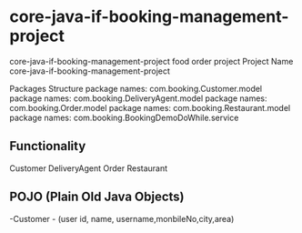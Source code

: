 # core-java-if-booking-management-project
core-java-if-booking-management-project
food order project
Project Name
core-java-if-booking-management-project

Packages Structure
package names: com.booking.Customer.model
package names: com.booking.DeliveryAgent.model
package names: com.booking.Order.model
package names: com.booking.Restaurant.model
package names: com.booking.BookingDemoDoWhile.service

## **Functionality**
Customer
DeliveryAgent
Order
Restaurant

## **POJO (Plain Old Java Objects)**

-Customer - (user id, name, username,monbileNo,city,area)

